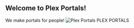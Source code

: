 ## **Welcome to Plex Portals!**

We make portals for people!
![Plex Portals](https://iili.io/dEf4ln.png "Plex Portals")
    PLEX PORTALS
